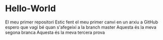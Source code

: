 # Hello-World
El meu primer repositori
Estic fent el meu primer canvi en un arxiu a GitHub espero que vagi bé quan s'afegeixi a la branch master
Aquesta és la meva segona branca 
Aquesta és la meva tercera prova
